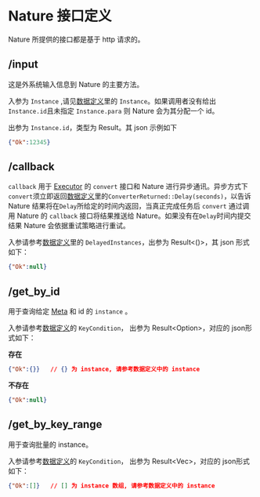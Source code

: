 # Nature 接口定义

Nature 所提供的接口都是基于 http 请求的。

## /input

这是外系统输入信息到 Nature 的主要方法。

入参为 `Instance` ,请见[数据定义](data-define.md)里的 `Instance`。如果调用者没有给出 `Instance.id`且未指定 `Instance.para` 则 Nature 会为其分配一个 id。

出参为 `Instance.id`，类型为 Result<u64>。其 json 示例如下

```json
{"Ok":12345}
```

## /callback

`callback` 用于 [Executor](executor.md) 的 `convert` 接口和 Nature 进行异步通讯。异步方式下`convert`须立即返回[数据定义](data-define.md)里的`ConverterReturned::Delay(seconds)`，以告诉 Nature 结果将在`Delay`所给定的时间内返回，当真正完成任务后 `convert` 通过调用 Nature 的 `callback` 接口将结果推送给 Nature。如果没有在`Delay`时间内提交结果 Nature 会依据重试策略进行重试。

入参请参考[数据定义](data-define.md)里的 `DelayedInstances`，出参为 Result<()>，其 json 形式如下：

```json
{"Ok":null}
```

## /get_by_id

用于查询给定 [Meta](meta.md) 和 id 的 `instance` 。

入参请参考[数据定义](data-define.md)的 `KeyCondition`， 出参为 Result<Option<Instance>>，对应的 json形式如下：

**存在**

```json
{"Ok":{}}	// {} 为 instance, 请参考数据定义中的 instance
```

**不存在**

```json
{"Ok":null}
```

## /get_by_key_range

用于查询批量的 instance。

入参请参考[数据定义](data-define.md)的 `KeyCondition`， 出参为 Result<Vec<Instance>>，对应的 json形式如下：

```json
{"Ok":[]}	// [] 为 instance 数组, 请参考数据定义中的 instance
```